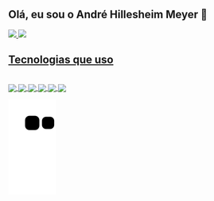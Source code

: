 ## Olá, eu sou o André Hillesheim Meyer 🤙

  <a href="https://github.com/AndreHMeyer">
  <img height="160em" src="https://github-readme-stats.vercel.app/api?username=AndreHMeyer&show_icons=true&theme=dark&include_all_commits=true&count_private=true"/>
  <img height="160em" src="https://github-readme-stats.vercel.app/api/top-langs/?username=AndreHMeyer&layout=compact&langs_count=7&theme=dark"/>

## Tecnologias que uso
  
<div style="display: inline_block"><br>
  <img align="center" src="https://img.shields.io/badge/JavaScript-F7DF1E?style=for-the-badge&logo=javascript&logoColor=black">
  <img align="center" src="https://img.shields.io/badge/HTML5-E34F26?style=for-the-badge&logo=html5&logoColor=white">
  <img align="center" src="https://img.shields.io/badge/CSS3-1572B6?style=for-the-badge&logo=css3&logoColor=white">
  <img align="center" src="https://img.shields.io/badge/Vue.js-35495E?style=for-the-badge&logo=vue.js&logoColor=4FC08D">
  <img align="center" src="https://img.shields.io/badge/Bootstrap-563D7C?style=for-the-badge&logo=bootstrap&logoColor=white">
  <img align="center" src="https://img.shields.io/badge/C%2B%2B-00599C?style=for-the-badge&logo=c%2B%2B&logoColor=white">
  
   ![Snake animation](https://github.com/AndreHMeyer/AndreHMeyer/blob/output/github-contribution-grid-snake.svg)
  
</div>
  
 
  
